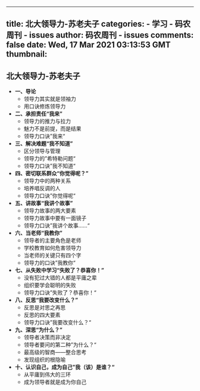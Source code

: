 
---
title: 北大领导力-苏老夫子
categories: 
    - 学习
    - 码农周刊 - issues
author: 码农周刊 - issues
comments: false
date: Wed, 17 Mar 2021 03:13:53 GMT
thumbnail: 
---

<div>   
<h2>北大领导力-苏老夫子</h2><ul><li><span class="bold" style="font-weight: bold;">一、导论</span><ul><li>领导力其实就是领袖力</li><li>用口诀修炼领导力</li></ul></li><li><span class="bold" style="font-weight: bold;">二、承担责任“我来”</span><ul><li>领导力的推力与拉力</li><li>魅力不是前提，而是结果</li><li>领导力口诀”我来“</li></ul></li><li><span class="bold" style="font-weight: bold;">三、解决难题“我不知道”</span><ul><li>区分领导与管理</li><li>领导力的”希特勒问题“</li><li>领导力口诀”我不知道“</li></ul></li><li><span class="bold" style="font-weight: bold;">四、密切联系群众“你觉得呢？”</span><ul><li>领导力中的两种关系</li><li>培养唱反调的人</li><li>领导力口诀”你觉得呢“</li></ul></li><li><span class="bold" style="font-weight: bold;">五、讲故事“我讲个故事”</span><ul><li>领导力故事的两大要素</li><li>领导力故事中要有一面镜子</li><li>领导力口诀”我讲个故事……“</li></ul></li><li><span class="bold" style="font-weight: bold;">六、当老师“我教你”</span><ul><li>领导者的主要角色是老师</li><li>学校教育如何危害领导力</li><li>当老师的关键只有四个字</li><li>领导力的口诀”我教你“</li></ul></li><li><span class="bold" style="font-weight: bold;">七、从失败中学习“失败了？恭喜你！”</span><ul><li>没有犯过大错的人都是平庸之辈</li><li>组织要学会聪明的失败</li><li>领导力口诀”失败了？恭喜你！“</li></ul></li><li><span class="bold" style="font-weight: bold;">八、反思“我要改变什么？”</span><ul><li>反思是对思之再思</li><li>反思的四大要素</li><li>领导力口诀”我要改变什么？“</li></ul></li><li><span class="bold" style="font-weight: bold;">九、深思“为什么？”</span><ul><li>领导者决策而非决定</li><li>领导者要问的第二种”为什么？“</li><li>最高级的智商——整合思考</li><li>发现组织的根隐喻</li></ul></li><li><span class="bold" style="font-weight: bold;">十、认识自己，成为自己”我（该）是谁？“</span><ul><li>从平庸到伟大的三环</li><li>成为领导者就是成为你自己</li></ul></li></ul>  
</div>
            